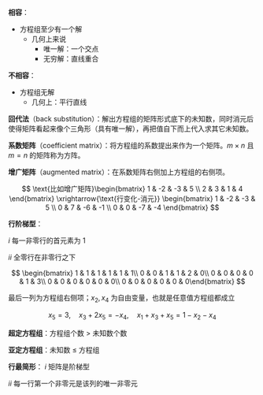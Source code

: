 **相容**：
- 方程组至少有一个解
	- 几何上来说
		- 唯一解：一个交点
		- 无穷解：直线重合

**不相容**：
- 方程组无解
	- 几何上：平行直线


**回代法**（back substitution）：解出方程组的矩阵形式底下的未知数，同时消元后使得矩阵看起来像个三角形（具有唯一解），再把值自下而上代入求其它未知数。

**系数矩阵**（coefficient matrix）：将方程组的系数提出来作为一个矩阵。$m\times n$ 且 $m=n$ 的矩阵称为方阵。

**增广矩阵**（augmented matrix）：在系数矩阵右侧加上方程组的右侧项。

$$
\text{比如增广矩阵}\begin{bmatrix} 1 & -2 & -3 & 5 \\ 2 & 3 & 1 & 4 \end{bmatrix} \xrightarrow{\text{行变化-消元}} \begin{bmatrix} 1 & -2 & -3 & 5 \\ 0 & 7 & -6 & -1 \\ 0 & 0 & -7 & -4 \end{bmatrix}
$$


**行阶梯型**：

$i$ 每一非零行的首元素为 1

$ii$ 全零行在非零行之下

$$
\begin{bmatrix} 1 & 1 & 1 & 1 & 1 & 1\\ 0 & 0 & 1 & 1 & 2 & 0\\ 0 & 0 & 0 & 0 & 1 & 3\\ 0 & 0 & 0 & 0 & 0 & 0\\ 0 & 0 & 0 & 0 & 0 & 0\end{bmatrix} 
$$

最后一列为方程组右侧项；$x_{2},x_{4}$ 为自由变量，也就是任意值方程组都成立

$$
x_{5}=3,\quad x_{3}+2x_{5}=-x_{4},\quad x_{1}+x_{3}+x_{5}=1-x_{2}-x_{4}
$$


**超定方程组**：方程组个数 $>$ 未知数个数

**亚定方程组**：未知数 $\le$ 方程组

**行最简形**：
$i$ 矩阵是阶梯型

$ii$ 每一行第一个非零元是该列的唯一非零元





